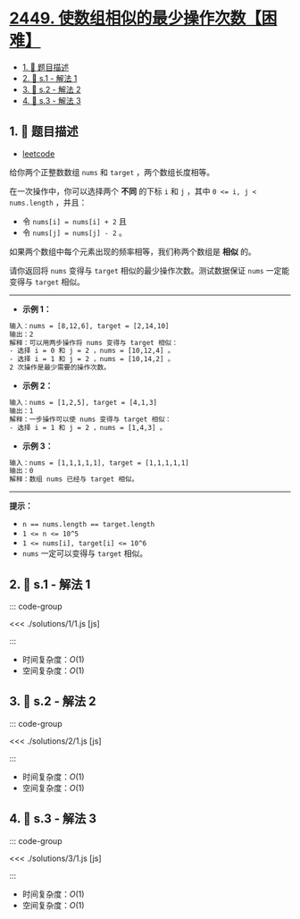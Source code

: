 # [2449. 使数组相似的最少操作次数【困难】](https://github.com/tnotesjs/TNotes.leetcode/tree/main/notes/2449.%20%E4%BD%BF%E6%95%B0%E7%BB%84%E7%9B%B8%E4%BC%BC%E7%9A%84%E6%9C%80%E5%B0%91%E6%93%8D%E4%BD%9C%E6%AC%A1%E6%95%B0%E3%80%90%E5%9B%B0%E9%9A%BE%E3%80%91)

<!-- region:toc -->

- [1. 📝 题目描述](#1--题目描述)
- [2. 🎯 s.1 - 解法 1](#2--s1---解法-1)
- [3. 🎯 s.2 - 解法 2](#3--s2---解法-2)
- [4. 🎯 s.3 - 解法 3](#4--s3---解法-3)

<!-- endregion:toc -->

## 1. 📝 题目描述

- [leetcode](https://leetcode.cn/problems/minimum-number-of-operations-to-make-arrays-similar/)

给你两个正整数数组 `nums` 和 `target` ，两个数组长度相等。

在一次操作中，你可以选择两个 **不同** 的下标 `i` 和 `j` ，其中 `0 <= i, j < nums.length` ，并且：

- 令 `nums[i] = nums[i] + 2` 且
- 令 `nums[j] = nums[j] - 2` 。

如果两个数组中每个元素出现的频率相等，我们称两个数组是 **相似** 的。

请你返回将 `nums` 变得与 `target` 相似的最少操作次数。测试数据保证 `nums` 一定能变得与 `target` 相似。

---

- **示例 1：**

```txt
输入：nums = [8,12,6], target = [2,14,10]
输出：2
解释：可以用两步操作将 nums 变得与 target 相似：
- 选择 i = 0 和 j = 2 ，nums = [10,12,4] 。
- 选择 i = 1 和 j = 2 ，nums = [10,14,2] 。
2 次操作是最少需要的操作次数。
```

- **示例 2：**

```txt
输入：nums = [1,2,5], target = [4,1,3]
输出：1
解释：一步操作可以使 nums 变得与 target 相似：
- 选择 i = 1 和 j = 2 ，nums = [1,4,3] 。
```

- **示例 3：**

```txt
输入：nums = [1,1,1,1,1], target = [1,1,1,1,1]
输出：0
解释：数组 nums 已经与 target 相似。
```

---

**提示：**

- `n == nums.length == target.length`
- `1 <= n <= 10^5`
- `1 <= nums[i], target[i] <= 10^6`
- `nums` 一定可以变得与 `target` 相似。

## 2. 🎯 s.1 - 解法 1

::: code-group

<<< ./solutions/1/1.js [js]

:::

- 时间复杂度：$O(1)$
- 空间复杂度：$O(1)$

## 3. 🎯 s.2 - 解法 2

::: code-group

<<< ./solutions/2/1.js [js]

:::

- 时间复杂度：$O(1)$
- 空间复杂度：$O(1)$

## 4. 🎯 s.3 - 解法 3

::: code-group

<<< ./solutions/3/1.js [js]

:::

- 时间复杂度：$O(1)$
- 空间复杂度：$O(1)$
